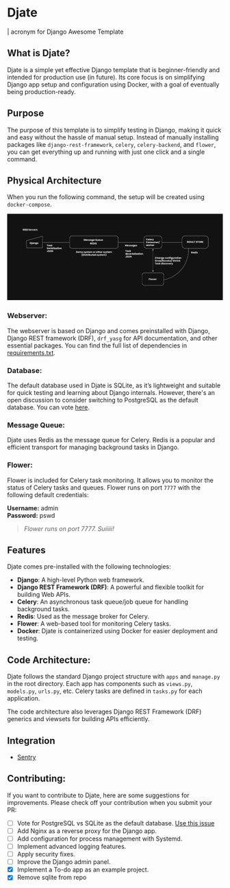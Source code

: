 # Djate
| acronym for Django Awesome Template 

## What is Djate?
Djate is a simple yet effective Django template that is beginner-friendly and intended for production use (in future). Its core focus is on simplifying Django app setup and configuration using Docker, with a goal of eventually being production-ready.

## Purpose
The purpose of this template is to simplify testing in Django, making it quick and easy without the hassle of manual setup. Instead of manually installing packages like `django-rest-framework`, `celery`, `celery-backend`, and `flower`, you can get everything up and running with just one click and a single command.

## Physical Architecture
When you run the following command, the setup will be created using `docker-compose`.

![Physical architecture of Djate](/assets/physical_architecture.jpg)

### Webserver:
The webserver is based on Django and comes preinstalled with Django, Django REST framework (DRF), `drf_yasg` for API documentation, and other essential packages. You can find the full list of dependencies in [requirements.txt](https://github.com/GNOME-Nepal/site-server/blob/main/requirements.txt).

### Database:
The default database used in Djate is SQLite, as it’s lightweight and suitable for quick testing and learning about Django internals. However, there's an open discussion to consider switching to PostgreSQL as the default database. You can vote [here](https://github.com/n1rjal/djate/issues/1).

### Message Queue:
Djate uses Redis as the message queue for Celery. Redis is a popular and efficient transport for managing background tasks in Django.

### Flower:
Flower is included for Celery task monitoring. It allows you to monitor the status of Celery tasks and queues.
Flower runs on port `7777` with the following default credentials:

**Username:** admin  
**Password:** pswd

> _Flower runs on port 7777. Suiiiii!_

## Features
Djate comes pre-installed with the following technologies:

- **Django**: A high-level Python web framework.
- **Django REST Framework (DRF)**: A powerful and flexible toolkit for building Web APIs.
- **Celery**: An asynchronous task queue/job queue for handling background tasks.
- **Redis**: Used as the message broker for Celery.
- **Flower**: A web-based tool for monitoring Celery tasks.
- **Docker**: Djate is containerized using Docker for easier deployment and testing.

## Code Architecture:
Djate follows the standard Django project structure with `apps` and `manage.py` in the root directory. Each app has components such as `views.py`, `models.py`, `urls.py`, etc. Celery tasks are defined in `tasks.py` for each application.

The code architecture also leverages Django REST Framework (DRF) generics and viewsets for building APIs efficiently.

## Integration
- [Sentry](/documents/sentry.md)

## Contributing:
If you want to contribute to Djate, here are some suggestions for improvements. Please check off your contribution when you submit your PR:

- [ ] Vote for PostgreSQL vs SQLite as the default database. [Use this issue](https://github.com/n1rjal/djate/issues/1)
- [ ] Add Nginx as a reverse proxy for the Django app.
- [ ] Add configuration for process management with Systemd.
- [ ] Implement advanced logging features.
- [ ] Apply security fixes.
- [ ] Improve the Django admin panel.
- [x] Implement a To-do app as an example project.
- [x] Remove sqlite from repo
